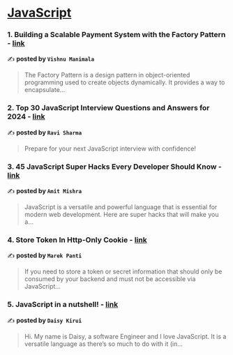 
<h1><a href=https://medium.com/tag/javascript-development/recommended target="_blank" rel="noopener noreferrer">JavaScript</a></h1>
<h3>1. Building a Scalable Payment System with the Factory Pattern - <a href="https://medium.com/@vishnumanimala8133/building-a-scalable-payment-system-with-the-factory-pattern-9b18407becc5" target="_blank" rel="noopener noreferrer">link</a></h3>

✍️ **posted by `Vishnu Manimala`**

<blockquote>The Factory Pattern is a design pattern in object-oriented programming used to create objects dynamically. It provides a way to encapsulate…</blockquote>

<h3>2. Top 30 JavaScript Interview Questions and Answers for 2024 - <a href="https://medium.com/@javascriptcentric/top-30-javascript-interview-questions-and-answers-for-2024-7f1e2d1d0638" target="_blank" rel="noopener noreferrer">link</a></h3>

✍️ **posted by `Ravi Sharma`**

<blockquote>Prepare for your next JavaScript interview with confidence!</blockquote>

<h3>3. 45 JavaScript Super Hacks Every Developer Should Know - <a href="https://medium.com/dev-genius/45-javascript-super-hacks-every-developer-should-know-92aecfb33ee8" target="_blank" rel="noopener noreferrer">link</a></h3>

✍️ **posted by `Amit Mishra`**

<blockquote>JavaScript is a versatile and powerful language that is essential for modern web development. Here are super hacks that will make you a…</blockquote>

<h3>4. Store Token In Http-Only Cookie - <a href="https://medium.com/@marekpanti/store-token-in-http-only-cookie-239a15ea121f" target="_blank" rel="noopener noreferrer">link</a></h3>

✍️ **posted by `Marek Panti`**

<blockquote>If you need to store a token or secret information that should only be consumed by your backend and must not be accessible via JavaScript…</blockquote>

<h3>5. JavaScript in a nutshell! - <a href="https://medium.com/@daisykirui/javascript-in-a-nutshell-669dab5b6e78" target="_blank" rel="noopener noreferrer">link</a></h3>

✍️ **posted by `Daisy Kirui`**

<blockquote>Hi. My name is Daisy, a software Engineer and I love JavaScript. It is a versatile language as there’s so much to do with it (in…</blockquote>

